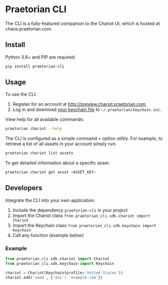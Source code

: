 # Praetorian CLI

The CLI is a fully-featured companion to the Chariot UI, which is hosted at chaos.praetorian.com.

## Install

Python 3.8+ and PIP are required.

```zsh
pip install praetorian-cli
```

## Usage

To use the CLI:

1. Register for an account at http://preview.chariot.praetorian.com.
2. Log in and download [your keychain file](https://preview.chariot.praetorian.com/keychain.ini)
   to ``~/.praetorian/keychain.ini``.

View help for all available commands:

```zsh
praetorian chariot --help
```

The CLI is configured as a simple command + option utility. For example, to retrieve a list of all assets in your
account simply run:

```zsh
praetorian chariot list assets
```

To get detailed information about a specific asset:

```zsh
praetorian chariot get asset <ASSET_KEY>
```

## Developers

Integrate the CLI into your own application:

1. Include the dependency ``praetorian-cli`` in your project
2. Import the Chariot class ``from praetorian_cli.sdk.chariot import Chariot``
3. Import the Keychain class ``from praetorian_cli.sdk.keychain import Keychain``
4. Call any function (example below)

### Example

```python
from praetorian_cli.sdk.chariot import Chariot
from praetorian_cli.sdk.keychain import Keychain

chariot = Chariot(Keychain(profile='United States'))
chariot.add('seed', {'dns': 'example.com'})
```
